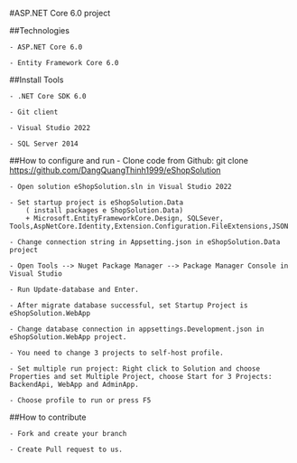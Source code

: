#ASP.NET Core 6.0 project

##Technologies

	- ASP.NET Core 6.0

	- Entity Framework Core 6.0

##Install Tools

	- .NET Core SDK 6.0

	- Git client

	- Visual Studio 2022

	- SQL Server 2014

##How to configure and run
	- Clone code from Github: git clone https://github.com/DangQuangThinh1999/eShopSolution

	- Open solution eShopSolution.sln in Visual Studio 2022

	- Set startup project is eShopSolution.Data
		( install packages e ShopSolution.Data)
		+ Microsoft.EntityFrameworkCore.Design, SQLSever, Tools,AspNetCore.Identity,Extension.Configuration.FileExtensions,JSON 

	- Change connection string in Appsetting.json in eShopSolution.Data project

	- Open Tools --> Nuget Package Manager --> Package Manager Console in Visual Studio

	- Run Update-database and Enter.

	- After migrate database successful, set Startup Project is eShopSolution.WebApp

	- Change database connection in appsettings.Development.json in eShopSolution.WebApp project.

	- You need to change 3 projects to self-host profile.

	- Set multiple run project: Right click to Solution and choose Properties and set Multiple Project, choose Start for 3 Projects: BackendApi, WebApp and AdminApp.

	- Choose profile to run or press F5

##How to contribute

	- Fork and create your branch

	- Create Pull request to us.